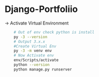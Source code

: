 # Django-Portfoliio

-> Activate Virtual Environment
```bash
    # Out of env check python is install
    py -3 --version
    # Output 3.x.x
    #Create Virtual Env
    py -3 -m venv env
    # Now Activate env
    env/Scripts/activate
    python --version
    python manage.py runserver
```
